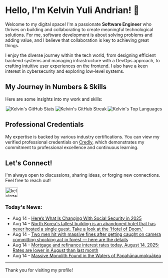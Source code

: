# Hello, I'm Kelvin Yuli Andrian! 👋

Welcome to my digital space! I'm a passionate **Software Engineer** who thrives on building and collaborating to create meaningful technological solutions. For me, software development is about solving problems and adding value, and I believe that collaboration is key to achieving great things.

I enjoy the diverse journey within the tech world, from designing efficient backend systems and managing infrastructure with a DevOps approach, to crafting intuitive user experiences on the frontend. I also have a keen interest in cybersecurity and exploring low-level systems.

## My Journey in Numbers & Skills

Here are some insights into my work and skills:

<p align="center">
  <img src="https://github-readme-stats.vercel.app/api?username=kelvinzer0&show_icons=true&theme=radical" alt="Kelvin's GitHub Stats" />
  <img src="https://github-readme-streak-stats.herokuapp.com/?user=kelvinzer0&theme=radical" alt="Kelvin's GitHub Streak" />
  <img src="https://github-readme-stats.vercel.app/api/top-langs/?username=kelvinzer0&layout=compact&theme=radical" alt="Kelvin's Top Languages" />
</p>

## Professional Credentials

My expertise is backed by various industry certifications. You can view my verified professional credentials on [Credly](https://www.credly.com/users/kelvin-yuli-andrian/badges), which demonstrates my commitment to professional excellence and continuous learning.

## Let's Connect!

I'm always open to discussions, sharing ideas, or forging new connections. Feel free to reach out!

<p align="left">
    <a href="https://linkedin.com/in/kelvinzero" target="blank"><img align="center" src="https://cdn.jsdelivr.net/npm/simple-icons@3.0.1/icons/linkedin.svg" alt="kelvinzero" height="30" width="40" /></a>
</p>

### Today's News:

<!-- feed start -->
- Aug 14 - [Here’s What Is Changing With Social Security in 2025](https://www.yahoo.com/news/videos/changing-social-security-2025-132642082.html)
- Aug 14 - [North Korea's tallest building is an abandoned hotel that has never hosted a single guest. Take a look at the 'Hotel of Doom.'](https://www.yahoo.com/news/articles/north-koreas-tallest-building-abandoned-162020783.html)
- Aug 14 - [Two men hit with massive fines after getting caught on camera committing shocking act in forest — here are the details](https://www.yahoo.com/news/articles/two-men-hit-massive-fines-113000885.html)
- Aug 14 - [Mortgage and refinance interest rates today, August 14, 2025: Rates are lower in August than last month](https://finance.yahoo.com/personal-finance/mortgages/article/mortgage-refinance-interest-rates-today-thursday-august-14-2025-100030694.html)
- Aug 14 - [Massive Monolith Found in the Waters of Papahānaumokuākea](https://www.yahoo.com/lifestyle/articles/massive-monolith-found-waters-papah-034933475.html)
<!-- feed end -->

---

Thank you for visiting my profile!